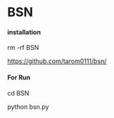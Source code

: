 # BSN

#### installation
rm -rf BSN

https://github.com/tarom0111/bsn/
#### For Run

cd BSN

python bsn.py

